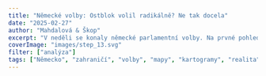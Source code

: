 ```yaml
---
title: "Německé volby: Ostblok volil radikálně? Ne tak docela"
date: "2025-02-27"
author: "Mahdalová & Škop"
excerpt: "V neděli se konaly německé parlamentní volby. Na prvné pohled se může zdát, že někdejší Východní Německo zradikalizovalo, jenže to je dost zkreslený pohled."
coverImage: "images/step_13.svg"
filter: ["analýza"]
tags: ["Německo", "zahraničí", "volby", "mapy", "kartogramy", "realita"]
---
```


<ScrollyTelling yamlFile="scrollytelling.yaml" />
